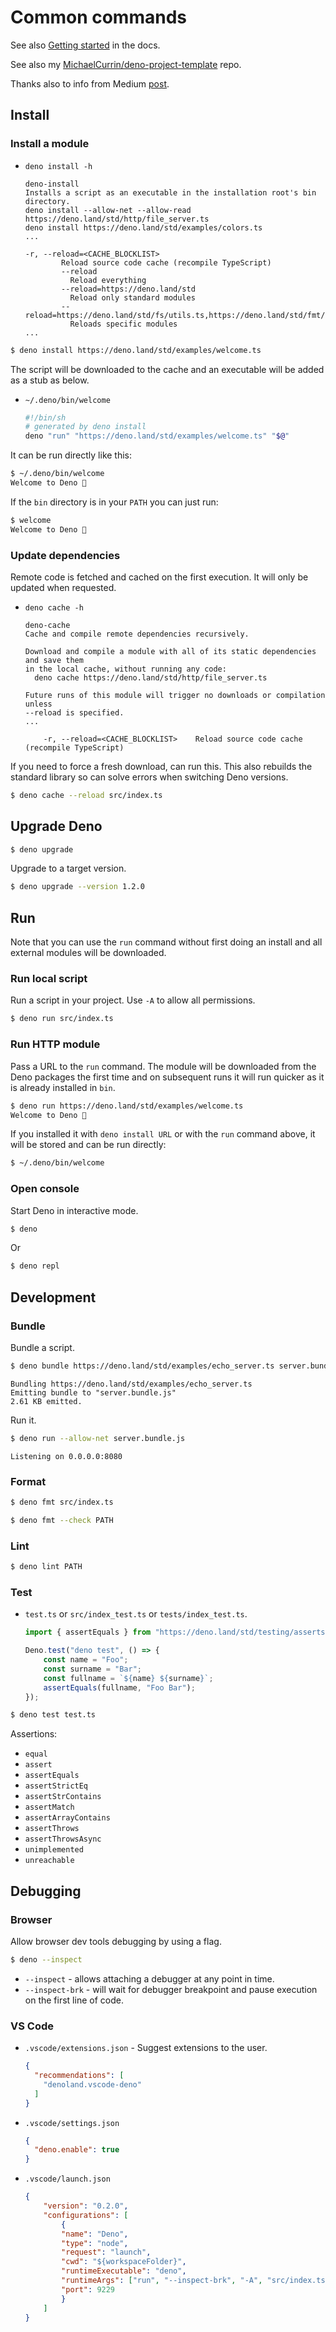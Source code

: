 # Common commands

See also [Getting started](https://deno.land/manual/getting_started/command_line_interface) in the docs.

See also my [MichaelCurrin/deno-project-template](https://github.com/MichaelCurrin/deno-project-template) repo.

Thanks also to info from Medium [post](https://medium.com/deno-tutorial/deno-testing-bundling-formatting-and-debugging-9c8aad798fc2).


## Install

### Install a module

- `deno install -h`
    ```
    deno-install
    Installs a script as an executable in the installation root's bin directory.
    deno install --allow-net --allow-read https://deno.land/std/http/file_server.ts
    deno install https://deno.land/std/examples/colors.ts
    ...
    
    -r, --reload=<CACHE_BLOCKLIST>     
            Reload source code cache (recompile TypeScript)
            --reload
              Reload everything
            --reload=https://deno.land/std
              Reload only standard modules
            --reload=https://deno.land/std/fs/utils.ts,https://deno.land/std/fmt/colors.ts
              Reloads specific modules
    ...
    ```

```sh
$ deno install https://deno.land/std/examples/welcome.ts
```

The script will be downloaded to the cache and an executable will be added as a stub as below.

- `~/.deno/bin/welcome`
    ```sh
    #!/bin/sh
    # generated by deno install
    deno "run" "https://deno.land/std/examples/welcome.ts" "$@"
    ```

It can be run directly like this:

```sh
$ ~/.deno/bin/welcome
Welcome to Deno 🦕
```

If the `bin` directory is in your `PATH` you can just run:

```sh
$ welcome
Welcome to Deno 🦕
```

### Update dependencies

Remote code is fetched and cached on the first execution. It will only be updated when requested.

- `deno cache -h`
    ```
    deno-cache 
    Cache and compile remote dependencies recursively.

    Download and compile a module with all of its static dependencies and save them
    in the local cache, without running any code:
      deno cache https://deno.land/std/http/file_server.ts

    Future runs of this module will trigger no downloads or compilation unless
    --reload is specified.
    ...
    
        -r, --reload=<CACHE_BLOCKLIST>    Reload source code cache (recompile TypeScript)
    ```

If you need to force a fresh download, can run this. This also rebuilds the standard library so can solve errors when switching Deno versions. 

```sh
$ deno cache --reload src/index.ts
```


## Upgrade Deno

```sh
$ deno upgrade
```

Upgrade to a target version.

```sh
$ deno upgrade --version 1.2.0
```


## Run

Note that you can use the `run` command without first doing an install and all external modules will be downloaded.

### Run local script

Run a script in your project. Use `-A` to allow all permissions.

```sh
$ deno run src/index.ts
```

### Run HTTP module

Pass a URL to the `run` command. The module will be downloaded from the Deno packages the first time and on subsequent runs it will run quicker as it is already installed in `bin`.

```sh
$ deno run https://deno.land/std/examples/welcome.ts
Welcome to Deno 🦕
```

If you installed it with `deno install URL` or with the `run` command above, it will be stored and can be run directly:

```sh
$ ~/.deno/bin/welcome
```

### Open console

Start Deno in interactive mode.

```sh
$ deno
```

Or

```sh
$ deno repl
```


## Development

### Bundle

Bundle a script.

```sh
$ deno bundle https://deno.land/std/examples/echo_server.ts server.bundle.js
```
```
Bundling https://deno.land/std/examples/echo_server.ts
Emitting bundle to "server.bundle.js"
2.61 KB emitted.
```

Run it.

```sh
$ deno run --allow-net server.bundle.js
```
```
Listening on 0.0.0.0:8080
```

### Format

```sh
$ deno fmt src/index.ts
```

```sh
$ deno fmt --check PATH
```

### Lint

```sh
$ deno lint PATH
```

### Test

- `test.ts` or `src/index_test.ts` or `tests/index_test.ts`.
    ```javascript
    import { assertEquals } from "https://deno.land/std/testing/asserts.ts";

    Deno.test("deno test", () => {
        const name = "Foo";
        const surname = "Bar";
        const fullname = `${name} ${surname}`;
        assertEquals(fullname, "Foo Bar");
    });
    ```

```sh
$ deno test test.ts
```

Assertions:

- `equal`
- `assert`
- `assertEquals`
- `assertStrictEq`
- `assertStrContains`
- `assertMatch`
- `assertArrayContains`
- `assertThrows`
- `assertThrowsAsync`
- `unimplemented`
- `unreachable`


## Debugging

### Browser

Allow browser dev tools debugging by using a flag.

```sh
$ deno --inspect
```

- `--inspect` - allows attaching a debugger at any point in time.
- `--inspect-brk` - will wait for debugger breakpoint and pause execution on the first line of code.

### VS Code

- `.vscode/extensions.json` - Suggest extensions to the user.
    ```json
    {
      "recommendations": [
        "denoland.vscode-deno"
      ]
    }
    ```
- `.vscode/settings.json`
    ```json
    {
      "deno.enable": true
    }
    ```
- `.vscode/launch.json`
    ```json
    {
        "version": "0.2.0",
        "configurations": [
            {
            "name": "Deno",
            "type": "node",
            "request": "launch",
            "cwd": "${workspaceFolder}",
            "runtimeExecutable": "deno",
            "runtimeArgs": ["run", "--inspect-brk", "-A", "src/index.ts"],
            "port": 9229
            }
        ]
    }
    ```
